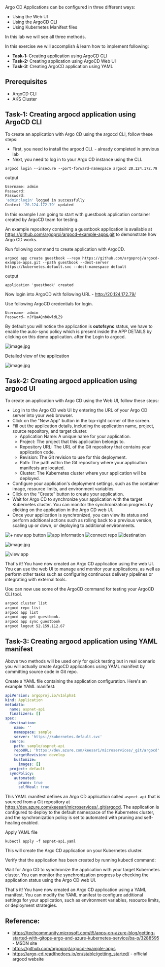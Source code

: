 Argo CD Applications can be configured in three different ways: 

- Using the Web UI
- Using the ArgoCD CLI
- Using Kubernetes Manifest files
 
In this lab we will see all three methods.

In this exercise we will accomplish & learn how to implement following:

- **Task-1:** Creating application using ArgoCD CLI
- **Task-2:** Creating application using ArgoCD Web UI
- **Task-3:** Creating ArgoCD application using YAML


## Prerequisites
- ArgoCD CLI
- AKS Cluster
 


## Task-1: Creating argocd application using ArgoCD CLI

To create an application with Argo CD using the argocd CLI, follow these steps:

- First, you need to install the argocd CLI. - already completed in previous lab
- Next, you need to log in to your Argo CD instance using the CLI.
```
argocd login --insecure --port-forward-namespace argocd 20.124.172.79
```
output
``` sh
Username: admin
Password: 
Password: 
'admin:login' logged in successfully
Context '20.124.172.79' updated
```


In this example I am going to start with guestbook application container created by ArgoCD team for testing.

An example repository containing a guestbook application is available at <https://github.com/argoproj/argocd-example-apps.git> to demonstrate how Argo CD works.

Run following command to create application with ArgoCD.

```
argocd app create guestbook --repo https://github.com/argoproj/argocd-example-apps.git --path guestbook --dest-server https://kubernetes.default.svc --dest-namespace default
```
output 
```
application 'guestbook' created
```
Now login into ArgoCD with following URL - <http://20.124.172.79/>

Use following ArgoCD credentials for login.

```
Username- admin
Password- nJYQaAQnb8wldLZ9
```
By default you will notice the application is **outofsync** status, we have to enable the auto-sync policy which is present inside the APP DETAILS by clicking on this demo application. after the Login to argocd.

![image.jpg](images/image-7.jpg)

Detailed view of the application 

![image.jpg](images/image-8.jpg)

## Task-2: Creating argocd application using argocd UI

To create an application with Argo CD using the Web UI, follow these steps:

- Log in to the Argo CD web UI by entering the URL of your Argo CD server into your web browser.
- Click on the "New App" button in the top-right corner of the screen.
- Fill out the application details, including the application name, project, source repository, and target cluster. 
    - Application Name: A unique name for your application.
    - Project: The project that this application belongs to.
    - Repository URL: The URL of the Git repository that contains your application code.
    - Revision: The Git revision to use for this deployment.
    - Path: The path within the Git repository where your application manifests are located.
    - Cluster: The Kubernetes cluster where your application will be deployed.
- Configure your application's deployment settings, such as the container image, resource limits, and environment variables.
- Click on the "Create" button to create your application.
- Wait for Argo CD to synchronize your application with the target Kubernetes cluster. You can monitor the synchronization progress by clicking on the application in the Argo CD web UI.
- Once your application is synchronized, you can view its status and perform additional actions such as rolling back to a previous version, scaling up or down, or deploying to additional environments.
  
<IMG  src="https://argo-cd.readthedocs.io/en/stable/assets/new-app.png"  alt="+ new app button"/>
<IMG  src="https://argo-cd.readthedocs.io/en/stable/assets/app-ui-information.png"  alt="app information"/>
<IMG  src="https://argo-cd.readthedocs.io/en/stable/assets/connect-repo.png"  alt="connect repo"/>
<IMG  src="https://argo-cd.readthedocs.io/en/stable/assets/destination.png"  alt="destination"/>

![image.jpg](images/image-9.jpg)

<IMG  src="https://argo-cd.readthedocs.io/en/stable/assets/guestbook-tree.png"  alt="view app"/>


That's it! You have now created an Argo CD application using the web UI. You can use the web UI to manage and monitor your applications, as well as perform other tasks such as configuring continuous delivery pipelines or integrating with external tools.

Uou can now use some of the ArgoCD command for testing your ArgoCD CLI tool.

``` sh
argocd cluster list
argocd repo list
argocd app list
argocd app get guestbook.
argocd app sync guestbook
argocd logout 52.159.112.67
```

## Task-3: Creating argocd application using YAML manifest

Above two methods will be used only for quick testing but in real scenario you will actually create ArgoCD applications using YAML manifest by committing source code in Git repo.

<!-- https://opensource.com/article/21/7/automating-argo-cd - excellent article -->

Create a YAML file containing the application configuration. Here's an example YAML manifest:

``` yaml title="aspnet-api.yaml"
apiVersion: argoproj.io/v1alpha1
kind: Application
metadata:
  name: aspnet-api
  finalizers: []
spec:
  destination:
    name: ''
    namespace: sample
    server: 'https://kubernetes.default.svc'
  source:
    path: sample/aspnet-api
    repoURL: 'https://dev.azure.com/keesari/microservices/_git/argocd'
    targetRevision: develop
    kustomize:
      images: []
  project: default
  syncPolicy:
    automated:
      prune: true
      selfHeal: true
```

This YAML manifest defines an Argo CD application called `aspnet-api` that is sourced from a Git repository at <https://dev.azure.com/keesari/microservices/_git/argocd>. The application is configured to deploy to the default namespace of the Kubernetes cluster, and the synchronization policy is set to automated with pruning and self-healing enabled.

Apply YAML file

```
kubectl apply -f aspnet-api.yaml
```
This will create the Argo CD application on your Kubernetes cluster.

Verify that the application has been created by running kubectl command:

Wait for Argo CD to synchronize the application with your target Kubernetes cluster. You can monitor the synchronization progress by checking the application status using the Argo CD web UI.

That's it! You have now created an Argo CD application using a YAML manifest. You can modify the YAML manifest to configure additional settings for your application, such as environment variables, resource limits, or deployment strategies.

## Reference:

- <https://techcommunity.microsoft.com/t5/apps-on-azure-blog/getting-started-with-gitops-argo-and-azure-kubernetes-service/ba-p/3288595> - MSDN site
- <https://github.com/argoproj/argocd-example-apps>
- <https://argo-cd.readthedocs.io/en/stable/getting_started/> - official argocd website
<!-- - <https://blog.knoldus.com/how-to-create-applications-in-argocd/> -->
